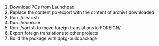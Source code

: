 1. Download POs from Launchpad
2. Replace the content po-export with the content of archive downloaded
3. Run ./clean.sh
4. Run ./check.sh
5. Run ./sort.sh to move foreign translations to FOREIGN/
6. Export foreign translations to other projects
7. Build the package with dpkg-buildpackage
